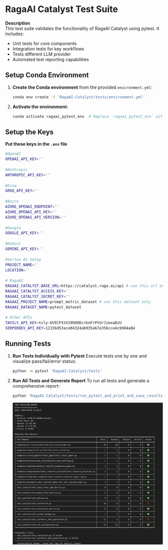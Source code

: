# RagaAI Catalyst Test Suite

**Description**  
This test suite validates the functionality of RagaAI Catalyst using pytest. It includes:
- Unit tests for core components
- Integration tests for key workflows
- Tests different LLM provider
- Automated test reporting capabilities

## Setup Conda Environment

1. **Create the Conda environment** from the provided `environment.yml`:
   ```bash
   conda env create -f 'RagaAI-Catalyst/tests/environment.yml'

2. **Activate the environment:**
   ```bash
   conda activate ragaai_pytest_env  # Replace `ragaai_pytest_env` with the environment name from the YAML file

## Setup the Keys 
**Put these keys in the `.env` file**
```bash
#OpenAI
OPENAI_API_KEY=''

#Anthropic
ANTHROPIC_API_KEY=''

#Groq
GROQ_API_KEY=''

#Azure
AZURE_OPENAI_ENDPOINT=''
AZURE_OPENAI_API_KEY=''
AZURE_OPENAI_API_VERSION=''

#Google
GOOGLE_API_KEY=''

#Gemini
GEMINI_API_KEY=''

#Vertex AI Setup
PROJECT_NAME=''
LOCATION=''

# RagaAI
RAGAAI_CATALYST_BASE_URL=https://catalyst.raga.ai/api # use this url only
RAGAAI_CATALYST_ACCESS_KEY=''
RAGAAI_CATALYST_SECRET_KEY=''
RAGAAI_PROJECT_NAME=prompt_metric_dataset # use this dataset only
RAGAAI_DATASET_NAME=pytest_dataset

# Other APIs
TAVILY_API_KEY=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
SERPERDEV_API_KEY=12156d53ace04324ab935a67e356cce4c9984a84
```


## Running Tests

1. **Run Tests Individually with Pytest**
    Execute tests one by one and visualize pass/fail/error status:
    ```bash
    python -m pytest 'RagaAI-Catalyst/tests'

2. **Run All Tests and Generate Report**
    To run all tests and generate a comprehensive report:
    ```bash
    python 'RagaAI-Catalyst/tests/run_pytest_and_print_and_save_results.py'
    ```

    ![Table_Result](table_result.png)










